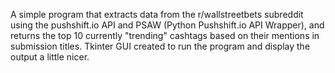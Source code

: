 A simple program that extracts data from the r/wallstreetbets subreddit using
the pushshift.io API and PSAW (Python Pushshift.io API Wrapper), and returns the
top 10 currently "trending" cashtags based on their mentions in submission
titles. Tkinter GUI created to run the program and display the output a little nicer.